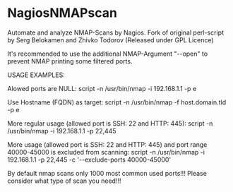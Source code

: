 # NagiosNMAPscan
Automate and analyze NMAP-Scans by Nagios. Fork of original perl-script by Serg Belokamen and Zhivko Todorov (Released under GPL Licence)

It's recommended to use the additional NMAP-Argument "--open" to prevent NMAP printing some filtered ports.

USAGE EXAMPLES:

Alowed ports are NULL:
script -n /usr/bin/nmap -i 192.168.1.1 -p e

Use Hostname (FQDN) as target:
script -n /usr/bin/nmap -f host.domain.tld -p e

More regular usage (allowed port is SSH: 22 and HTTP: 445):
script -n /usr/bin/nmap -i 192.168.1.1 -p 22,445

More usage (allowed port is SSH: 22 and HTTP: 445)
and port range 40000-45000 is excluded from scanning:
script -n /usr/bin/nmap -i 192.168.1.1 -p 22,445 -c '--exclude-ports 40000-45000'

By default nmap scans only 1000 most common used ports!!!
Please consider what type of scan you need!!!
